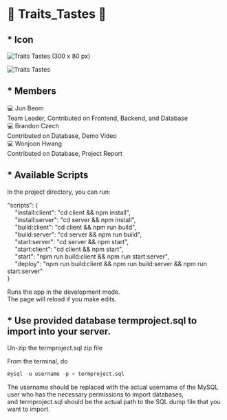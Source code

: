 # 🍷 Traits_Tastes 🍷

## * Icon


![Traits   Tastes (300 x 80 px)](https://github.com/jb69535/Traits_Tastes/assets/92282867/8ab5b0cd-4bfd-44fd-bc7f-4723fe97d530)

![Traits   Tastes](https://github.com/jb69535/Traits_Tastes/assets/92282867/338d857f-2964-4b90-ab31-3d9b072846b1)

## * Members
  💻 Jun Beom <br>Team Leader, Contributed on Frontend, Backend, and Database <br> 
  💻 Brandon Czech <br>Contributed on Database, Demo Video <br> 
  💻 Wonjoon Hwang <br>Contributed on Database, Project Report<br> 

## * Available Scripts

In the project directory, you can run:

"scripts": { \
&emsp; "install:client": "cd client && npm install",\
&emsp; "install:server": "cd server && npm install",\
&emsp; "build:client": "cd client && npm run build",\
&emsp; "build:server": "cd server && npm run build",\
&emsp; "start:server": "cd server && npm start",\
&emsp; "start:client": "cd client && npm start",\
&emsp; "start": "npm run build:client && npm run start:server",\
&emsp; "deploy": "npm run build:client && npm run build:server && npm run start:server"\
    }

Runs the app in the development mode.\
The page will reload if you make edits.

## * Use provided database termproject.sql to import into your server.

Un-zip the termproject.sql zip file

From the terminal, 
do 
```sql
mysql -u username -p < termproject.sql
```
The username should be replaced with the actual username of the MySQL user who has the necessary permissions to import databases, \
and termproject.sql should be the actual path to the SQL dump file that you want to import.








